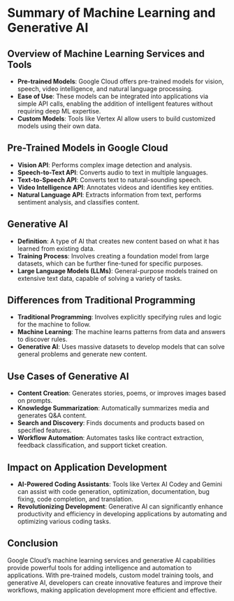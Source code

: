 # Summary of Machine Learning and Generative AI

## Overview of Machine Learning Services and Tools
- **Pre-trained Models**: Google Cloud offers pre-trained models for vision, speech, video intelligence, and natural language processing.
- **Ease of Use**: These models can be integrated into applications via simple API calls, enabling the addition of intelligent features without requiring deep ML expertise.
- **Custom Models**: Tools like Vertex AI allow users to build customized models using their own data.

## Pre-Trained Models in Google Cloud
- **Vision API**: Performs complex image detection and analysis.
- **Speech-to-Text API**: Converts audio to text in multiple languages.
- **Text-to-Speech API**: Converts text to natural-sounding speech.
- **Video Intelligence API**: Annotates videos and identifies key entities.
- **Natural Language API**: Extracts information from text, performs sentiment analysis, and classifies content.

## Generative AI
- **Definition**: A type of AI that creates new content based on what it has learned from existing data.
- **Training Process**: Involves creating a foundation model from large datasets, which can be further fine-tuned for specific purposes.
- **Large Language Models (LLMs)**: General-purpose models trained on extensive text data, capable of solving a variety of tasks.

## Differences from Traditional Programming
- **Traditional Programming**: Involves explicitly specifying rules and logic for the machine to follow.
- **Machine Learning**: The machine learns patterns from data and answers to discover rules.
- **Generative AI**: Uses massive datasets to develop models that can solve general problems and generate new content.

## Use Cases of Generative AI
- **Content Creation**: Generates stories, poems, or improves images based on prompts.
- **Knowledge Summarization**: Automatically summarizes media and generates Q&A content.
- **Search and Discovery**: Finds documents and products based on specified features.
- **Workflow Automation**: Automates tasks like contract extraction, feedback classification, and support ticket creation.

## Impact on Application Development
- **AI-Powered Coding Assistants**: Tools like Vertex AI Codey and Gemini can assist with code generation, optimization, documentation, bug fixing, code completion, and translation.
- **Revolutionizing Development**: Generative AI can significantly enhance productivity and efficiency in developing applications by automating and optimizing various coding tasks.

## Conclusion
Google Cloud’s machine learning services and generative AI capabilities provide powerful tools for adding intelligence and automation to applications. With pre-trained models, custom model training tools, and generative AI, developers can create innovative features and improve their workflows, making application development more efficient and effective.